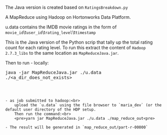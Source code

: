 The Java version is created based on `RatingsBreakdown.py`

A MapReduce using Hadoop on Hortonworks Data Platform.

u.data contains the IMDB movie ratings in the form of 
`movie_id`\t`user_id`\t`rating_level`\t`timestamp`

This is the Java version of the Python scrip that tally up the total rating count for each rating level.
To run this extract the content of `Hadoop 2.7.3_libs` to the same location as `MapReduceJava.jar`.

Then to run
	- locally:<br>
		<pre>java -jar MapReduceJava.jar ./u.data ./<a_dir_does_not_exists><pre>
		
	- as job submitted to hadoop:<br>
		upload the `u.data` using the file browser to `maria_dev` (or the default user directory of the HDP setup.
		Then run the command:<br>
		<pre>yarn jar MapReduceJava.jar ./u.data ./map_reduce_out<pre>
	
	- The result will be generated in `map_reduce_out/part-r-00000`
	
	
 
 